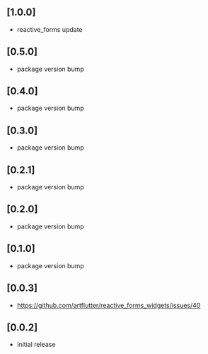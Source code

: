## [1.0.0]
* reactive_forms update

## [0.5.0]
* package version bump

## [0.4.0]
* package version bump

## [0.3.0]
* package version bump

## [0.2.1]
* package version bump

## [0.2.0]
* package version bump

## [0.1.0]
* package version bump

## [0.0.3]
* https://github.com/artflutter/reactive_forms_widgets/issues/40

## [0.0.2]
* initial release
